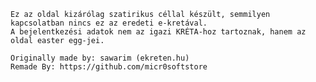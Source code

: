     Ez az oldal kizárólag szatirikus céllal készült, semmilyen kapcsolatban nincs ez az eredeti e-kretával.
    A bejelentkezési adatok nem az igazi KRÉTA-hoz tartoznak, hanem az oldal easter egg-jei.

    Originally made by: sawarim (ekreten.hu)
    Remade By: https://github.com/micr0softstore
